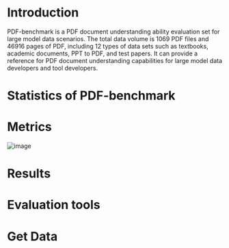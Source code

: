 # Introduction
   PDF-benchmark is a PDF document understanding ability evaluation set for large model data scenarios. The total data volume is 1069 PDF files and 46916 pages of PDF, including 12 types of data sets such as textbooks, academic documents, PPT to PDF, and test papers. It can provide a reference for PDF document understanding capabilities for large model data developers and tool developers.

# Statistics of PDF-benchmark


# Metrics
![image](https://github.com/quyuan01/pdf-extract-bench/assets/102640628/dcf4bfda-efc2-4049-9a20-e781326f9c9d)


# Results


# Evaluation tools


# Get Data
